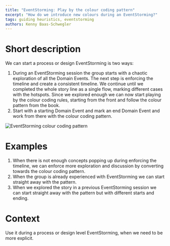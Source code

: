 ```yaml
---
title: "EventStorming: Play by the colour coding pattern"
excerpt: "How do we introduce new colours during an EventStorming?"
tags: guiding heuristics, eventstorming
authors: Kenny Baas-Schwegler
---
```


# Short description

We can start a process or design EventStorming is two ways:

1. During an EventStorming session the group starts with a chaotic exploration of all the Domain Events. The next step is enforcing the timeline and create a consistent timeline. We continue until we completed the whole story line as a single flow, marking different cases with the hotspots. Since we explored enough we can now start playing by the colour coding rules, starting from the front and follow the colour pattern from the book.
2. Start with a starting Domain Event and mark an end Domain Event and work from there with the colour coding pattern.

![EventStorming colour coding pattern](/assets/eventstorming-colour-coding.jpg)

# Examples

1. When there is not enough concepts popping up during enforcing the timeline, we can enforce more exploration and discussion by converting towards the colour coding pattern.
2. When the group is already experienced with EventStorming we can start straight away with the pattern.
3. When we explored the story in a previous EventStorming session we can start straight away with the pattern but with different starts and ending. 

# Context

Use it during a process or design level EventStorming, when we need to be more explicit.